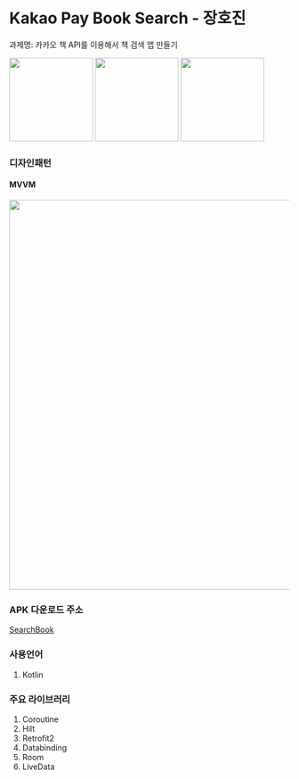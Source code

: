# Kakao Pay Book Search - 장호진
과제명: 카카오 책 API를 이용해서 책 검색 앱 만들기

<img src="https://kin-phinf.pstatic.net/20210911_159/16313547675841lFB2_PNG/Screenshot_1631354080.png?type=w750"  width="150">   <img src="https://kin-phinf.pstatic.net/20210911_272/1631354768004ykuke_PNG/Screenshot_1631354166.png?type=w750"  width="150">   <img src="https://kin-phinf.pstatic.net/20210911_231/1631354768447UNuLX_PNG/Screenshot_1631354172.png?type=w750"  width="150">


### 디자인패턴

#### MVVM
<img src="https://blog.kakaocdn.net/dn/btAmVC/btq0UcTfvWA/k5S7WNmEuKS9yAiCNCUZ2K/img.png"  width="700">

### APK 다운로드 주소 
[SearchBook](https://drive.google.com/file/d/1iQWpoI_RXwC7LGEv69YXpq_vKkqdyiCb/view?usp=sharing)

### 사용언어
1. Kotlin

### 주요 라이브러리
1. Coroutine
2. Hilt
3. Retrofit2
4. Databinding
5. Room
6. LiveData
